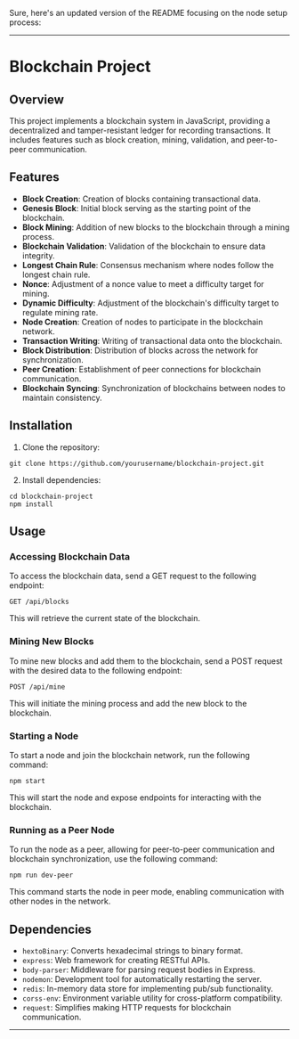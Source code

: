 Sure, here's an updated version of the README focusing on the node setup process:

---

# Blockchain Project

## Overview

This project implements a blockchain system in JavaScript, providing a decentralized and tamper-resistant ledger for recording transactions. It includes features such as block creation, mining, validation, and peer-to-peer communication.

## Features

- **Block Creation**: Creation of blocks containing transactional data.
- **Genesis Block**: Initial block serving as the starting point of the blockchain.
- **Block Mining**: Addition of new blocks to the blockchain through a mining process.
- **Blockchain Validation**: Validation of the blockchain to ensure data integrity.
- **Longest Chain Rule**: Consensus mechanism where nodes follow the longest chain rule.
- **Nonce**: Adjustment of a nonce value to meet a difficulty target for mining.
- **Dynamic Difficulty**: Adjustment of the blockchain's difficulty target to regulate mining rate.
- **Node Creation**: Creation of nodes to participate in the blockchain network.
- **Transaction Writing**: Writing of transactional data onto the blockchain.
- **Block Distribution**: Distribution of blocks across the network for synchronization.
- **Peer Creation**: Establishment of peer connections for blockchain communication.
- **Blockchain Syncing**: Synchronization of blockchains between nodes to maintain consistency.

## Installation

1. Clone the repository:

```
git clone https://github.com/yourusername/blockchain-project.git
```

2. Install dependencies:

```
cd blockchain-project
npm install
```

## Usage
### Accessing Blockchain Data

To access the blockchain data, send a GET request to the following endpoint:
```
GET /api/blocks
```
This will retrieve the current state of the blockchain.

### Mining New Blocks

To mine new blocks and add them to the blockchain, send a POST request with the desired data to the following endpoint:
```
POST /api/mine
```
This will initiate the mining process and add the new block to the blockchain.




### Starting a Node

To start a node and join the blockchain network, run the following command:

```
npm start
```

This will start the node and expose endpoints for interacting with the blockchain.

### Running as a Peer Node

To run the node as a peer, allowing for peer-to-peer communication and blockchain synchronization, use the following command:

```
npm run dev-peer
```

This command starts the node in peer mode, enabling communication with other nodes in the network.

## Dependencies

- `hextoBinary`: Converts hexadecimal strings to binary format.
- `express`: Web framework for creating RESTful APIs.
- `body-parser`: Middleware for parsing request bodies in Express.
- `nodemon`: Development tool for automatically restarting the server.
- `redis`: In-memory data store for implementing pub/sub functionality.
- `corss-env`: Environment variable utility for cross-platform compatibility.
- `request`: Simplifies making HTTP requests for blockchain communication.

---
